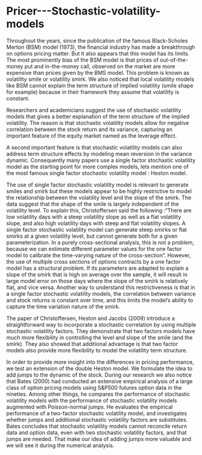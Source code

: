 # Pricer---Stochastic-volatility-models
Throughout the years, since the publication of the famous Black-Scholes Merton (BSM) model (1973), 
the financial industry has made a breakthrough on options pricing matter. But it also appears that 
this model has its limits. The most prominently bias of the BSM model is that prices of out-of-the-
money put and in-the-money call, observed on the market are more expensive than prices given by the 
BMS model. This problem is known as volatility smile or volatility smirk. We also noticed that local 
volatility models like BSM cannot explain the term structure of implied volatility (smile shape for 
example) because in their framework they assume that volatility is constant.

Researchers and academicians suggest the use of stochastic volatility models that gives a better 
explanation of the term structure of the implied volatility. The reason is that stochastic volatility 
models allow for negative correlation between the stock return and its variance, capturing an important 
feature of the equity market named as the leverage effect.

A second important feature is that stochastic volatility models can also address term structure effects 
by modeling mean reversion in the variance dynamic. Consequently many papers use a single factor stochastic 
volatility model as the starting point for more complex models, lets mention one of the most famous single 
factor stochastic volatility model : Heston model.

The use of single factor stochastic volatility model is relevant to generate smiles and smirk but these 
models appear to be highly restrictive to model the relationship between the volatility level and the 
slope of the smirk. The data suggest that the shape of the smile is largely independent of the volatility 
level. To explain this, Christoffersen said the following :“There are low volatility days with a steep 
volatility slope as well as a flat volatility slope, and also high volatility days with steep and flat 
volatility slopes. A single factor stochastic volatility model can generate steep smirks or flat smirks 
at a given volatility level, but cannot generate both for a given parameterization. In a purely 
cross-sectional analysis, this is not a problem, because we can estimate different parameter values for 
the one factor model to calibrate the time-varying nature of the cross-section”. 
However, the use of  multiple cross sections of options contracts by a one factor model has a structural 
problem. If its parameters are adapted to explain a slope of the smirk that is high on average over the 
sample, it will result in large model error on those days where the slope of the smirk is relatively flat,
and vice versa. 
Another way to understand this restrictiveness is that in a single factor stochastic volatility models, 
the correlation between variance and stock returns is constant over time, and this limits the model’s 
ability to capture the time variation nature of the smirk. 

The paper of Christoffersen, Heston and Jacobs (2009) introduce a straightforward way to incorporate a 
stochastic correlation by using multiple stochastic volatility factors. They demonstrate that two factors 
models have much more flexibility in controlling the level and slope of the smile (and the smirk). They 
also showed that additional advantage is that two factor models also provide more flexibility to model 
the volatility term structure. 

In order to provide more insight into the differences in pricing performance, we test an extension of 
the double Heston model. We formulate the idea to add jumps to the dynamic of the stock. During our research 
we also notice that Bates (2000) had conducted an extensive empirical analysis of a large class of option 
pricing models using S&P500 futures option data in the nineties. Among other things, he compares the performance of stochastic volatility models with the performance of stochastic volatility models augmented with Poisson-normal jumps. He evaluates the empirical performance of a two-factor stochastic volatility model, and investigates whether jumps and additional stochastic volatility factors are substitutes. Bates concludes that stochastic volatility models cannot reconcile return data and option data, even with two stochastic volatility factors, and that jumps are needed. That make our idea of adding jumps more valuable 
and we will see it during the numerical analysis.



